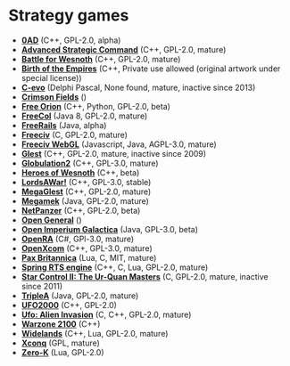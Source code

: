 # Strategy games

[comment]: # (start of autogenerated content, do not edit)
- **[0AD](0ad.md)** (C++, GPL-2.0, alpha)
- **[Advanced Strategic Command](asc.md)** (C++, GPL-2.0, mature)
- **[Battle for Wesnoth](wesnoth.md)** (C++, GPL-2.0, mature)
- **[Birth of the Empires](birth_of_the_empires.md)** (C++, Private use allowed (original artwork under special license))
- **[C-evo](c_evo.md)** (Delphi Pascal, None found, mature, inactive since 2013)
- **[Crimson Fields](crimson_fields.md)** ()
- **[Free Orion](freeorion.md)** (C++, Python, GPL-2.0, beta)
- **[FreeCol](freecol.md)** (Java 8, GPL-2.0, mature)
- **[FreeRails](freerails.md)** (Java, alpha)
- **[Freeciv](freeciv.md)** (C, GPL-2.0, mature)
- **[Freeciv WebGL](freeciv_web.md)** (Javascript, Java, AGPL-3.0, mature)
- **[Glest](glest.md)** (C++, GPL-2.0, mature, inactive since 2009)
- **[Globulation2](globulation2.md)** (C++, GPL-3.0, mature)
- **[Heroes of Wesnoth](heroes_of_wesnoth.md)** (C++, beta)
- **[LordsAWar!](lordsawar.md)** (C++, GPL-3.0, stable)
- **[MegaGlest](megaglest.md)** (C++, GPL-2.0, mature)
- **[Megamek](megamek.md)** (Java, GPL-2.0, mature)
- **[NetPanzer](netpanzer.md)** (C++, GPL-2.0, beta)
- **[Open General](open_general.md)** ()
- **[Open Imperium Galactica](open_imperium_galactica.md)** (Java, GPL-3.0, beta)
- **[OpenRA](openra.md)** (C#, GPl-3.0, mature)
- **[OpenXcom](openxcom.md)** (C++, GPL-3.0, mature)
- **[Pax Britannica](pax_britannica.md)** (Lua, C, MIT, mature)
- **[Spring RTS engine](spring.md)** (C++, C, Lua, GPL-2.0, mature)
- **[Star Control II: The Ur-Quan Masters](star_control_2.md)** (C, GPL-2.0, mature, inactive since 2011)
- **[TripleA](triplea.md)** (Java, GPL-2.0, mature)
- **[UFO2000](ufo2000.md)** (C++, GPL-2.0)
- **[Ufo: Alien Invasion](ufo_alien_invasion.md)** (C, C++, GPL-2.0, mature)
- **[Warzone 2100](warzone_2100.md)** (C++)
- **[Widelands](widelands.md)** (C++, Lua, GPL-2.0, mature)
- **[Xconq](xconq.md)** (GPL, mature)
- **[Zero-K](zero_k.md)** (Lua, GPL-2.0)

[comment]: # (end of autogenerated content)